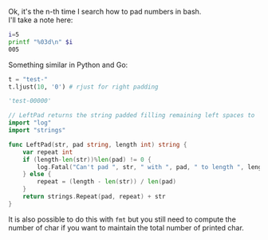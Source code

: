 <!-- 
.. link: 
.. description: 
.. tags: bash
.. date: 2014-12-12
.. title: Padding
.. slug: Padding
-->

Ok, it's the n-th time I search how to pad numbers in bash.    
I'll take a note here:

```bash
i=5
printf "%03d\n" $i
005
```

Something similar in Python and Go:

```python
t = "test-"
t.ljust(10, '0') # rjust for right padding

'test-00000'
```

```go
// LeftPad returns the string padded filling remaining left spaces to `length` with `pad`.
import "log"
import "strings"

func LeftPad(str, pad string, length int) string {
	var repeat int
	if (length-len(str))%len(pad) != 0 {
		log.Fatal("Can't pad ", str, " with ", pad, " to length ", length)
	} else {
		repeat = (length - len(str)) / len(pad)
	}
	return strings.Repeat(pad, repeat) + str
}
```

It is also possible to do this with `fmt` but you still need to compute the number 
of char if you want to maintain the total number of printed char.
